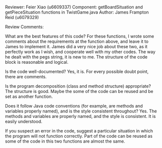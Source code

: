 Reviewer: Feier Xiao (u6609337)
Component: getBoardSituation and getPieceSituation functions in TwistGame.java
Author: James Frampton Reid (u6079329)

Review Comments:

What are the best features of this code?
For these functions, I wrote some comments about the requirements at the function above, and leave it to James to implement it.
James did a very nice job about these two, as it perfectly work as I wish, and cooperate well with my other codes.
The way he dealt with the pegs string, it is new to me. The structure of the code block is reasonable and logical.

Is the code well-documented?
Yes, it is. For every possible doubt point, there are comments.

Is the program decomposition (class and method structure) appropriate?
The structure is good. Maybe the some of the code can be reused and be set as another function.

Does it follow Java code conventions (for example, are methods and variables properly named), and is the style consistent throughout?
Yes. The methods and variables are properly named, and the style is consistent. It is easily understood.

If you suspect an error in the code, suggest a particular situation in which the program will not function correctly.
Part of the code can be reused as some of the code in this two functions are almost the same.
